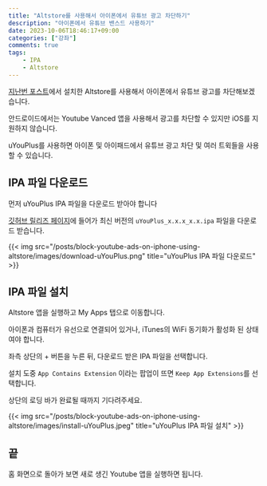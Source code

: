 ```yaml
---
title: "Altstore를 사용해서 아이폰에서 유튜브 광고 차단하기"
description: "아이폰에서 유튜브 밴스드 사용하기"
date: 2023-10-06T18:46:17+09:00
categories: ["강좌"]
comments: true
tags:
    - IPA
    - Altstore
---
```


[지난번 포스트](https://blog.ny64.kr/posts/install-ipa-on-iphone-without-jailbreaking/)에서 설치한 Altstore를 사용해서 아이폰에서 유튜브 광고를 차단해보겠습니다.

안드로이드에서는 Youtube Vanced 앱을 사용해서 광고를 차단할 수 있지만 iOS를 지원하지 않습니다.

uYouPlus를 사용하면 아이폰 및 아이패드에서 유튜브 광고 차단 및 여러 트윅들을 사용할 수 있습니다.

## IPA 파일 다운로드

먼저 uYouPlus IPA 파일을 다운로드 받아야 합니다

[깃허브 릴리즈 페이지](https://github.com/qnblackcat/uYouPlus/releases)에 들어가 최신 버전의 `uYouPlus_x.x.x_x.x.ipa` 파일을 다운로드 받습니다.

{{< img src="/posts/block-youtube-ads-on-iphone-using-altstore/images/download-uYouPlus.png" title="uYouPlus IPA 파일 다운로드" >}}

## IPA 파일 설치

Altstore 앱을 실행하고 My Apps 탭으로 이동합니다.

아이폰과 컴퓨터가 유선으로 연결되어 있거나, iTunes의 WiFi 동기화가 활성화 된 상태여야 합니다.

좌측 상단의 + 버튼을 누른 뒤, 다운로드 받은 IPA 파일을 선택합니다.

설치 도중 `App Contains Extension` 이라는 팝업이 뜨면 `Keep App Extensions`를 선택합니다.

상단의 로딩 바가 완료될 때까지 기다려주세요.

{{< img src="/posts/block-youtube-ads-on-iphone-using-altstore/images/install-uYouPlus.jpeg" title="uYouPlus IPA 파일 설치" >}}

## 끝

홈 화면으로 돌아가 보면 새로 생긴 Youtube 앱을 실행하면 됩니다.
